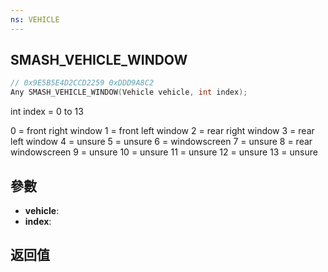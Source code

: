 ```yaml
---
ns: VEHICLE
---
```

## SMASH_VEHICLE_WINDOW

```c
// 0x9E5B5E4D2CCD2259 0xDDD9A8C2
Any SMASH_VEHICLE_WINDOW(Vehicle vehicle, int index);
```

int index = 0 to 13

0 = front right window
1 = front left window
2 = rear right window
3 = rear left window
4 = unsure
5 = unsure
6 = windowscreen
7 = unsure
8 = rear windowscreen
9 = unsure
10 = unsure
11 = unsure
12 = unsure
13 = unsure


## 參數
* **vehicle**: 
* **index**: 

## 返回值
